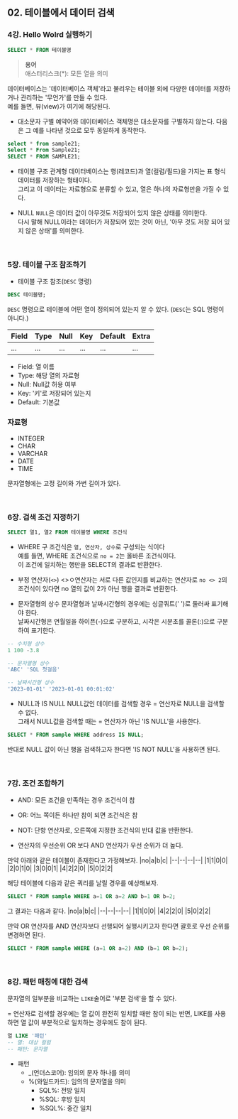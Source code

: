 ## 02. 테이블에서 데이터 검색
### 4강. Hello Wolrd 실행하기

```sql
SELECT * FROM 테이블명
```

> **용어** <br/>
> 애스터리스크(\*): 모든 열을 의미


데이터베이스는 '데이터베이스 객체'라고 불리우는 테이블 외에 다양한 데이터를 저장하거나 관리하는 '무언가'를 만들 수 있다.<br/>
예를 들면, 뷰(view)가 여기에 해당된다.


- 대소문자 구별
예약어와 데이터베이스 객체명은 대소문자를 구별하지 않는다. 다음은 그 예를 나타낸 것으로 모두 동일하게 동작한다.
```sql
select * from sample21;
Select * From Sample21;
SELECT * FROM SAMPLE21;
```

- 테이블 구조
관계형 데이터베이스는 행(레코드)과 열(컬럼/필드)을 가지는 표 형식 데이터를 저장하는 형태이다.<br/>
그리고 이 데이터는 자료형으로 분류할 수 있고, 열은 하나의 자료형만을 가질 수 있다.

- NULL
`NULL`은 데이터 값이 아무것도 저장되어 있지 않은 상태를 의미한다.<br/>
다시 말해 NULL이라는 데이터가 저장되어 있는 것이 아닌, '아무 것도 저장 되어 있지 않은 상태'를 의미한다.

<br/>

### 5장. 테이블 구조 참조하기
- 테이블 구조 참조(`DESC` 명령)
```sql
DESC 테이블명;
```
`DESC` 명령으로 테이블에 어떤 열이 정의되어 있는지 알 수 있다. (`DESC`는 SQL 명령이 아니다.)

|Field|Type|Null|Key|Default|Extra|
|-----|----|----|---|-------|-----|
|...|...|...|...|...|...|

- Field: 열 이름
- Type: 해당 열의 자료형
- Null: Null값 허용 여부
- Key: '키'로 저장되어 있는지
- Default: 기본값


### 자료형
- INTEGER
- CHAR
- VARCHAR
- DATE
- TIME

문자열형에는 고정 길이와 가변 길이가 있다.

<br/>

### 6장. 검색 조건 지정하기
```sql
SELECT 열1, 열2 FROM 테이블명 WHERE 조건식
```

- WHERE 구
조건식은 `열, 연산자, 상수`로 구성되는 식이다<br/>
예를 들면, WHERE 조건식으로 `no = 2`는 올바른 조건식이다.<br/>
이 조건에 일치하는 행만을 SELECT의 결과로 반환한다.

- 부정 연산자(`<>`)
<>ㅇ연산자는 서로 다른 값인지를 비교하는 연산자로 `no <> 2`의 조건식이 있다면 no 열의 값이 2가 아닌 행을 결과로 반환한다.

- 문자열형의 상수
문자열형과 날짜시간형의 경우에는 싱글쿼트(' ')로 둘러싸 표기해야 한다.<br/>
날짜시간형은 연월일을 하이픈(-)으로 구분하고, 시각은 시분초를 콜론(:)으로 구분하여 표기한다.
```sql
-- 수치형 상수
1 100 -3.8

-- 문자열형 상수
'ABC' 'SQL 첫걸음'

-- 날짜시간형 상수
'2023-01-01' '2023-01-01 00:01:02'
```

- NULL과 IS NULL
NULL값인 데이터를 검색할 경우 = 연산자로 NULL을 검색할 수 없다.<br/>
그래서 NULL값을 검색할 때는 = 연산자가 아닌 'IS NULL'을 사용한다.
```sql
SELECT * FROM sample WHERE address IS NULL;
```

반대로 NULL 값이 아닌 행을 검색하고자 한다면 'IS NOT NULL'을 사용하면 된다.

<br/>

### 7강. 조건 조합하기
- AND: 모든 조건을 만족하는 경우 조건식이 참
- OR: 어느 쪽이든 하나만 참이 되면 조건식은 참
- NOT: 단항 연산자로, 오른쪽에 지정한 조건식의 반대 값을 반환한다. 


- 연산자의 우선순위
OR 보다 AND 연산자가 우선 순위가 더 높다.

만약 아래와 같은 테이블이 존재한다고 가정해보자.
|no|a|b|c|
|--|--|--|--|
|1|1|0|0|
|2|0|1|0|
|3|0|0|1|
|4|2|2|0|
|5|0|2|2|

해당 테이블에 다음과 같은 쿼리를 날릴 경우를 예상해보자.
```sql
SELECT * FROM sample WHERE a=1 OR a=2 AND b=1 OR b=2;
```

그 결과는 다음과 같다.
|no|a|b|c|
|--|--|--|--|
|1|1|0|0|
|4|2|2|0|
|5|0|2|2|

만약 OR 연산자를 AND 연산자보다 선행되어 실행시키고자 한다면 괄호로 우선 순위를 변경하면 된다.
```sql
SELECT * FROM sample WHERE (a=1 OR a=2) AND (b=1 OR b=2);
```

<br/>

### 8강. 패턴 매칭에 대한 검색
문자열의 일부분을 비교하는 `LIKE`술어로 '부분 검색'을 할 수 있다.

= 연산자로 검색할 경우에는 열 값이 완전히 일치할 때만 참이 되는 반면, LIKE를 사용하면 열 값이 부분적으로 일치하는 경우에도 참이 된다.
```sql
열 LIKE '패턴'
-- 열: 대상 컬럼
-- 패턴: 문자열
```

- 패턴
  - \_(언더스코어): 임의의 문자 하나를 의미<br/>
  - %(와일드카드): 임의의 문자열을 의미<br/>
    - SQL%: 전방 일치<br/>
    - %SQL: 후방 일치<br/>
    - %SQL%: 중간 일치<br/>
